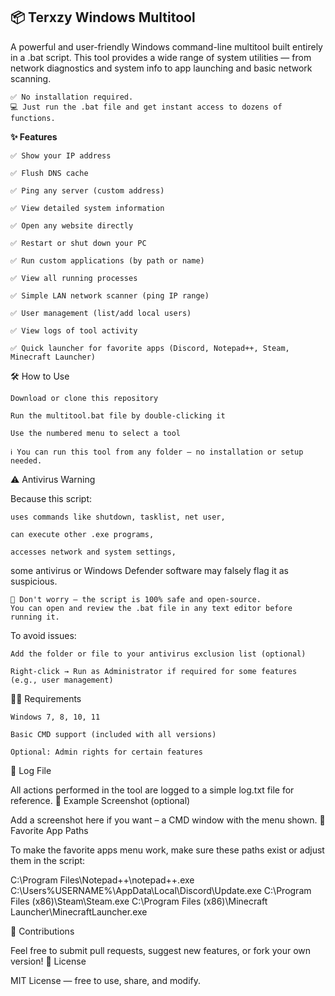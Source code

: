 
## 📦 Terxzy Windows Multitool

A powerful and user-friendly Windows command-line multitool built entirely in a .bat script. This tool provides a wide range of system utilities — from network diagnostics and system info to app launching and basic network scanning.

    ✅ No installation required.
    💻 Just run the .bat file and get instant access to dozens of functions.

**✨ Features**

    ✅ Show your IP address

    ✅ Flush DNS cache

    ✅ Ping any server (custom address)

    ✅ View detailed system information

    ✅ Open any website directly

    ✅ Restart or shut down your PC

    ✅ Run custom applications (by path or name)

    ✅ View all running processes

    ✅ Simple LAN network scanner (ping IP range)

    ✅ User management (list/add local users)

    ✅ View logs of tool activity

    ✅ Quick launcher for favorite apps (Discord, Notepad++, Steam, Minecraft Launcher)

🛠 How to Use

    Download or clone this repository

    Run the multitool.bat file by double-clicking it

    Use the numbered menu to select a tool

    ℹ️ You can run this tool from any folder — no installation or setup needed.

⚠️ Antivirus Warning

Because this script:

    uses commands like shutdown, tasklist, net user,

    can execute other .exe programs,

    accesses network and system settings,

some antivirus or Windows Defender software may falsely flag it as suspicious.

    🧠 Don't worry – the script is 100% safe and open-source.
    You can open and review the .bat file in any text editor before running it.

To avoid issues:

    Add the folder or file to your antivirus exclusion list (optional)

    Right-click → Run as Administrator if required for some features (e.g., user management)

🧑‍💻 Requirements

    Windows 7, 8, 10, 11

    Basic CMD support (included with all versions)

    Optional: Admin rights for certain features

📄 Log File

All actions performed in the tool are logged to a simple log.txt file for reference.
🚀 Example Screenshot (optional)

Add a screenshot here if you want – a CMD window with the menu shown.
📂 Favorite App Paths

To make the favorite apps menu work, make sure these paths exist or adjust them in the script:

C:\Program Files\Notepad++\notepad++.exe
C:\Users\%USERNAME%\AppData\Local\Discord\Update.exe
C:\Program Files (x86)\Steam\Steam.exe
C:\Program Files (x86)\Minecraft Launcher\MinecraftLauncher.exe

🤝 Contributions

Feel free to submit pull requests, suggest new features, or fork your own version!
🧠 License

MIT License — free to use, share, and modify.
